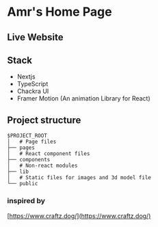 # Amr's Home Page

## Live Website

## Stack

- Nextjs
- TypeScript
- Chackra UI
- Framer Motion (An animation Library for React)

## Project structure

```
$PROJECT_ROOT
│   # Page files
├── pages
│   # React component files
├── components
│   # Non-react modules
├── lib
│   # Static files for images and 3d model file
└── public
```

### inspired by

[https://www.craftz.dog/](https://www.craftz.dog/)

